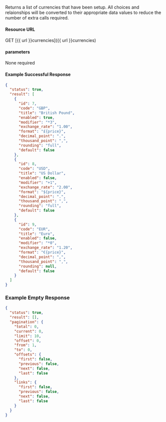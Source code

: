 <!--
@title Get multiple currencies by criteria
@author Moltin Ltd
@description Gets an array of currencies

@sidebar 1
@family Currency
@rate No
@auth Yes
@format JSON
@http GET
@version beta
-->
Returns a list of currencies that have been setup. All choices and relaionships will be converted to their appropriate data values to reduce the number of extra calls required.


#### Resource URL
GET [{{ url }}currencies]({{ url }}currencies)


#### parameters
None required

<!--code-->
#### Example Successful Response
``` json
{
  "status": true,
  "result": [
    {
      "id": 7,
      "code": "GBP",
      "title": "British Pound",
      "enabled": true,
      "modifier": "*3",
      "exchange_rate": "1.00",
      "format": "£{price}",
      "decimal_point": ".",
      "thousand_point": ",",
      "rounding": "full",
      "default": false
    },
    {
      "id": 8,
      "code": "USD",
      "title": "US Dollar",
      "enabled": false,
      "modifier": "+1",
      "exchange_rate": "2.00",
      "format": "${price}",
      "decimal_point": ".",
      "thousand_point": ",",
      "rounding": "full",
      "default": false
    },
    {
      "id": 9,
      "code": "EUR",
      "title": "Euro",
      "enabled": false,
      "modifier": "*0",
      "exchange_rate": "1.20",
      "format": "€{price}",
      "decimal_point": ",",
      "thousand_point": ",",
      "rounding": null,
      "default": false
    }
  ]
}
```


### Example Empty Response
``` json
{
  "status": true,
  "result": [],
  "pagination": {
    "total": 0,
    "current": 0,
    "limit": 10,
    "offset": 0,
    "from": 1,
    "to": 0,
    "offsets": {
      "first": false,
      "previous": false,
      "next": false,
      "last": false
    },
    "links": {
      "first": false,
      "previous": false,
      "next": false,
      "last": false
    }
  }
}
```
<!--/code-->